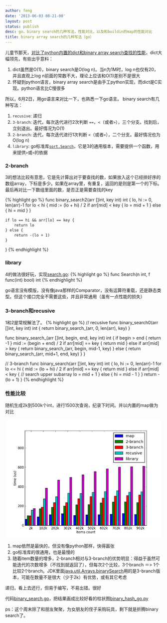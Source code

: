 ```yaml
---
author: feng
date: '2013-06-03 08-21-00'
layout: post
status: publish
desc: go，binary search的几种写法，性能对比，以及和buildin的map的性能对比
title: binary array search的几种写法（go）
---
```


儿童节那天，[对比了python内置的dict和binary array search查找的性能](/python-binary-search-vs-dict.html)，dict大幅领先，有些出乎意料：

1. dict虽然是O(1)，binary search是O(log n)。当n为1M时，log n也仅有20，并且直观上log n前面的常数不大，理论上应该和O(1)差别不是很大
2. 怀疑到python语言，binary array search是由手工python实现，而dict是C实现。python语言比C慢很多

所以，6月2日，用go语言来对比一下，也熟悉一下go语言。
binary search有几种写法：

1. `recusive`: 递归
2. `3-branch`: 迭代，每次迭代进行2次判断 `==`，`<`（或者`>`），三个分支。找到后，立刻退出。最好情况为O(1)
3. `2-branch`: 迭代，每次迭代进行1次判断 `<`（或者`>`），二个分支。最好情况也为O(log n)
4. `library`:  go标准库[`sort.Search`](http://code.google.com/p/go/source/browse/src/pkg/sort/search.go#59)，它是3的通用版本，需要提供一个函数，用来提供`>`或`<`的依据

### 2-branch
3的想法比较有意思，它是先计算出对于要查找的数，如果放入这个已经排好序的数组array，下标是多少。如果在array里，有重复，返回的是则是第一个的下标。最后再对比一下数组里面的数，是否正是需要查找的key

{% highlight go %}
func binary_search2(arr []int, key int) int {
	lo, hi := 0, len(arr)-1
	for lo < hi {
		mid := (lo + hi) / 2
		if arr[mid] < key {
			lo = mid + 1
		} else {
			hi = mid
		}
	}

	if lo == hi && arr[lo] == key {
		return lo
	} else {
		return -(lo + 1)
	}
}
{% endhighlight %}

### library
4的做法很好玩，实现[search.go](http://code.google.com/p/go/source/browse/src/pkg/sort/search.go#59):
{% highlight go %}
func Search(n int, f func(int) bool) int
{% endhighlight %}

go语言没有模版，没有像java那样的Comparator，没有运算符重载，还是静态类型。但这个接口完全不需要这些，并且非常通用（虽有一点性能的损失）

### 3-branch和recusive

1和2是常规解法了。
{% highlight go %}
// recusive
func binary_search0(arr []int, key int) int {
	return binary_search_(arr, 0, len(arr), key)
}

func binary_search_(arr []int, begin, end, key int) int {
	if begin > end {
		return -1
	}
	mid := (begin + end) / 2
	if arr[mid] == key {
		return mid
	} else if arr[mid] > key {
		return binary_search_(arr, begin, mid-1, key)
	} else {
		return binary_search_(arr, mid+1, end, key)
	}
}

// 3-branch
func binary_search(arr []int, key int) int {
	lo, hi := 0, len(arr)-1
	for lo <= hi {
		mid := (lo + hi) / 2
		if arr[mid] == key {
			return mid
		} else if arr[mid] < key { // search upper subarray
			lo = mid + 1
		} else {
			hi = mid - 1
		}
	}
	return -(lo + 1)
}
{% endhighlight %}

### 性能比较
随机生成2k到500k个int，进行1500次查询，纪录下时间。并以内置的map做为对比

![perf](/imgs/binary_search.png)

1. map依然是最快的，但没有像python那样，快得嚣张
2. go标准库的很通用，也是最慢的
3. 随着item数量的增多，2-branch相对与3-branch的优势明显：得益于虽然可能迭代的次数增多（不找到就返回了），但每次2个比较，3个branch ＝> 1个比较2个branch。JDK里面[java.util.Arrays.binarySearch](http://grepcode.com/file/repository.grepcode.com/java/root/jdk/openjdk/7-b147/java/util/Arrays.java#950)用的是3-branch版本，可能在数量不是很大（少于2k）有优势，或有其它考虑


递归，看上去还行，但易于编写，不易出错。很好

代码[binary_search.go](https://github.com/shenfeng/gocode/blob/master/binary_hash.go)，把结果画成比较好看的柱状图[binary_hash_go.py ](https://github.com/shenfeng/gocode/blob/master/binary_hash_go.py)

ps：这个周末除了和朋友聚聚，为女朋友的侄子采购玩具，剩下就是折腾binary search了。
